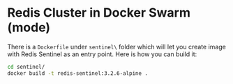 # Redis Cluster in Docker Swarm (mode)

There is a `Dockerfile` under `sentinel\` folder which will let you
create image with Redis Sentinel as an entry point. Here is how you
can build it:

```bash
cd sentinel/
docker build -t redis-sentinel:3.2.6-alpine .
```